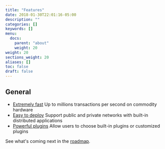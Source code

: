 ```yaml
---
title: "Features"
date: 2018-01-30T22:01:16-05:00
description: ""
categories: []
keywords: []
menu:
  docs:
    parent: "about"
    weight: 20
weight: 20
sections_weight: 20
aliases: []
toc: false
draft: false
---
```


## General

* [Extremely fast][] Up to millions transactions per second on commodity hardware
* [Easy to deploy][] Support public and private networks with built-in distributed applications
* [Powerful plugins][] Allow users to choose built-in plugins or customized plugins

See what's coming next in the [roadmap][].

[Easy to deploy]: /deployment/
[roadmap]: /roadmap/
[Extremely fast]: /benchmark/
[Powerful plugins]: /plugin/
